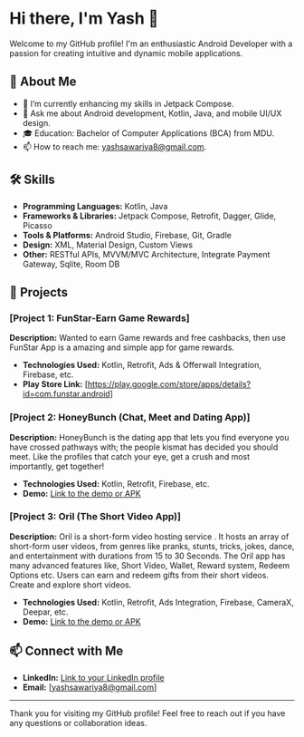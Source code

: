# Hi there, I'm Yash 👋

Welcome to my GitHub profile! I'm an enthusiastic Android Developer with a passion for creating intuitive and dynamic mobile applications. 

## 🚀 About Me

- 🌱 I’m currently enhancing my skills in Jetpack Compose.
- 💬 Ask me about Android development, Kotlin, Java, and mobile UI/UX design.
- 🎓 Education: Bachelor of Computer Applications (BCA) from MDU.
- 📫 How to reach me: yashsawariya8@gmail.com.

## 🛠️ Skills

- **Programming Languages:** Kotlin, Java
- **Frameworks & Libraries:** Jetpack Compose, Retrofit, Dagger, Glide, Picasso
- **Tools & Platforms:** Android Studio, Firebase, Git, Gradle
- **Design:** XML, Material Design, Custom Views
- **Other:** RESTful APIs, MVVM/MVC Architecture, Integrate Payment Gateway, Sqlite, Room DB

## 📱 Projects

### [Project 1: FunStar-Earn Game Rewards]
**Description:** Wanted to earn Game rewards and free cashbacks, then use
FunStar App is a amazing and simple app for game rewards.

- **Technologies Used:** Kotlin, Retrofit, Ads & Offerwall Integration, Firebase, etc.
- **Play Store Link:** [https://play.google.com/store/apps/details?id=com.funstar.android]

### [Project 2: HoneyBunch (Chat, Meet and Dating App)]
**Description:** HoneyBunch is the dating app that lets you find everyone
you have crossed pathways with; the people kismat has
decided you should meet. Like the profiles that catch your
eye, get a crush and most importantly, get together!

- **Technologies Used:** Kotlin, Retrofit, Firebase, etc.
- **Demo:** [Link to the demo or APK](#)

### [Project 3: Oril (The Short Video App)]
**Description:** Oril is a short-form video hosting service .
It hosts an array of short-form user videos, from genres like pranks, stunts, tricks, jokes, dance, and entertainment with durations from 15 to 30 Seconds.
The Oril app has many advanced features like, Short Video, Wallet, Reward system, Redeem Options etc.
Users can earn and redeem gifts from their short videos.
Create and explore short videos.

- **Technologies Used:** Kotlin, Retrofit, Ads Integration, Firebase, CameraX, Deepar, etc.
- **Demo:** [Link to the demo or APK](#)

## 📫 Connect with Me

- **LinkedIn:** [Link to your LinkedIn profile](https://www.linkedin.com/in/yash-sawariya/)
- **Email:** [yashsawariya8@gmail.com]

---

Thank you for visiting my GitHub profile! Feel free to reach out if you have any questions or collaboration ideas.


